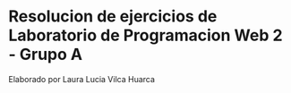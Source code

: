 # Resolucion de ejercicios de Laboratorio de Programacion Web 2 - Grupo A

Elaborado por Laura Lucia Vilca Huarca
